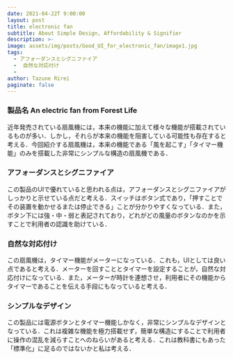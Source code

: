 ```yaml
---
date: 2021-04-22T 9:00:00
layout: post
title: electronic fan
subtitle: About Simple Design, Affordability & Signifier
description: >-
image: assets/img/posts/Good_UI_for_electronic_fan/image1.jpg
tags: 
  - アフォーダンスとシグニファイア
  -  自然な対応付け
  - 
author: Tazune Rirei
paginate: false
---
```


### 製品名 An electric fan from Forest Life
近年発売されている扇風機には，本来の機能に加えて様々な機能が搭載されているものが多い．しかし，それらが本来の機能を阻害している可能性も存在すると考える．今回紹介する扇風機は，本来の機能である「風を起こす」「タイマー機能」のみを搭載した非常にシンプルな構造の扇風機である．

 

### アフォーダンスとシグニファイア
この製品のUIで優れていると思われる点は，アフォーダンスとシグニファイアがしっかりと示せている点だと考える．スイッチはボタン式であり，「押すことでその装置を動かせるまたは停止できる」ことが分かりやすくなっている．また，ボタン下には強・中・弱と表記されており，どれがどの風量のボタンなのかを示すことで利用者の認識を助けている．

### 自然な対応付け
この扇風機は，タイマー機能がメーターになっている．これも，UIとしては良い点であると考える．メーターを回すこととタイマーを設定することが，自然な対応付けになっている．また，メーターが時計を連想させ，利用者にその機能からタイマーであることを伝える手段にもなっていると考える．

### シンプルなデザイン
 この製品には電源ボタンとタイマー機能しかなく，非常にシンプルなデザインとなっている．これは複雑な機能を極力搭載せず，簡単な構造にすることで利用者に操作の混乱を減らすことへのねらいがあると考える．これは教科書にもあった「標準化」に足るのではないかと私は考える．
